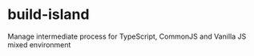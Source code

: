# build-island
Manage intermediate process for TypeScript, CommonJS and Vanilla JS mixed environment

